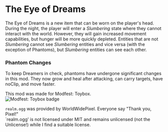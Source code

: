 # The Eye of Dreams
The Eye of Dreams is a new item that can be worn on the player's head. During the night, the player will enter a _Slumbering_ state where they cannot interact with the world. However, they will gain increased movement capabilities, but hunger will be more quickly depleted. Entities that are not _Slumbering_ cannot see _Slumbering_ entities and vice versa (with the exception of Phantoms), but _Slumbering_ entities can see each other.

### Phantom Changes
To keep Dreamers in check, phantoms have undergone significant changes in this mod. They now grow and heal after attacking, can carry targets, have noClip, and move faster.

This mod was made for Modfest: Toybox.</br>![Modfest: Toybox badge](https://raw.githubusercontent.com/ModFest/art/v2/badge/svg/toybox/cozy.svg)

`realm.ogg` was provided by WorldWidePixel. Everyone say "Thank you, Pixel!"</br>
`realm.ogg' is not licensed under MIT and remains unlicensed (not the Unlicense!) while I find a suitable license.